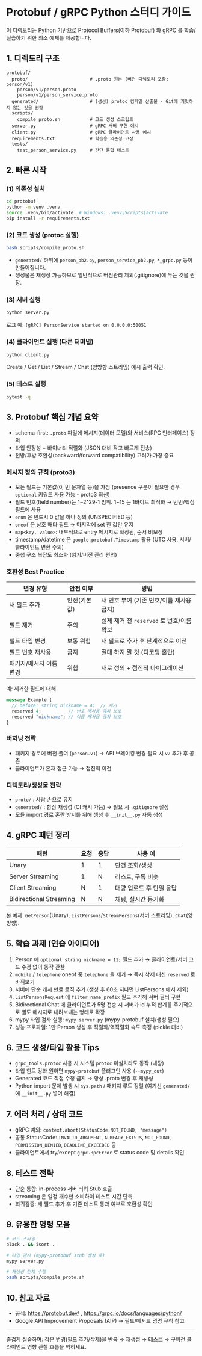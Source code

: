 # Protobuf / gRPC Python 스터디 가이드

이 디렉토리는 Python 기반으로 Protocol Buffers(이하 Protobuf) 와 gRPC 를 학습/실습하기 위한 최소 예제를 제공합니다.

## 1. 디렉토리 구조
```
protobuf/
  proto/                       # .proto 원본 (버전 디렉토리 포함: person/v1)
    person/v1/person.proto
    person/v1/person_service.proto
  generated/                   # (생성) protoc 컴파일 산출물 - Git에 커밋하지 않는 것을 권장
  scripts/
    compile_proto.sh           # 코드 생성 스크립트
  server.py                    # gRPC 서버 구현 예시
  client.py                    # gRPC 클라이언트 사용 예시
  requirements.txt             # 학습용 의존성 고정
  tests/
    test_person_service.py     # 간단 통합 테스트
```

## 2. 빠른 시작
### (1) 의존성 설치
```bash
cd protobuf
python -m venv .venv
source .venv/bin/activate  # Windows: .venv\Scripts\activate
pip install -r requirements.txt
```

### (2) 코드 생성 (protoc 실행)
```bash
bash scripts/compile_proto.sh
```
- `generated/` 하위에 `person_pb2.py`, `person_service_pb2.py`, `*_grpc.py` 등이 만들어집니다.
- 생성물은 재생성 가능하므로 일반적으로 버전관리 제외(.gitignore)에 두는 것을 권장.

### (3) 서버 실행
```bash
python server.py
```
로그 예: `[gRPC] PersonService started on 0.0.0.0:50051`

### (4) 클라이언트 실행 (다른 터미널)
```bash
python client.py
```
Create / Get / List / Stream / Chat (양방향 스트리밍) 예시 출력 확인.

### (5) 테스트 실행
```bash
pytest -q
```

## 3. Protobuf 핵심 개념 요약
- schema-first: `.proto` 파일에 메시지(데이터 모델)와 서비스(RPC 인터페이스) 정의
- 타입 안정성 + 바이너리 직렬화 (JSON 대비 작고 빠르게 전송)
- 전방/후방 호환성(backward/forward compatibility) 고려가 가장 중요

### 메시지 정의 규칙 (proto3)
- 모든 필드는 기본값(0, 빈 문자열 등)을 가짐 (presence 구분이 필요한 경우 `optional` 키워드 사용 가능 - proto3 최신)
- 필드 번호(field number)는 1~2^29-1 범위. 1~15 는 1바이트 최적화 → 빈번/핵심 필드에 사용
- `enum` 은 반드시 0 값을 하나 정의 (UNSPECIFIED 등)
- `oneof` 은 상호 배타 필드 → 마지막에 set 한 값만 유지
- `map<key, value>`: 내부적으로 entry 메시지로 확장됨, 순서 비보장
- timestamp/datetime 은 `google.protobuf.Timestamp` 활용 (UTC 사용, 서버/클라이언트 변환 주의)
- 중첩 구조 복잡도 최소화 (읽기/버전 관리 편의)

### 호환성 Best Practice
| 변경 유형 | 안전 여부 | 방법 |
|-----------|-----------|------|
| 새 필드 추가 | 안전(기본값) | 새 번호 부여 (기존 번호/이름 재사용 금지) |
| 필드 제거 | 주의 | 실제 제거 전 `reserved` 로 번호/이름 확보 |
| 필드 타입 변경 | 보통 위험 | 새 필드로 추가 후 단계적으로 이전 |
| 필드 번호 재사용 | 금지 | 절대 하지 말 것 (디코딩 혼란) |
| 패키지/메시지 이름 변경 | 위험 | 새로 정의 + 점진적 마이그레이션 |

예: 제거한 필드에 대해
```proto
message Example {
  // before: string nickname = 4;  // 제거
  reserved 4;          // 번호 재사용 금지 보호
  reserved "nickname"; // 이름 재사용 금지 보호
}
```

### 버저닝 전략
- 패키지 경로에 버전 폴더 (`person.v1`) → API 브레이킹 변경 필요 시 `v2` 추가 후 공존
- 클라이언트가 혼재 접근 가능 → 점진적 이전

### 디렉토리/생성물 전략
- `proto/` : 사람 손으로 유지
- `generated/` : 항상 재생성 (CI 캐시 가능) → 필요 시 `.gitignore` 설정
- 모듈 import 경로 혼란 방지를 위해 생성 후 `__init__.py` 자동 생성

## 4. gRPC 패턴 정리
| 패턴 | 요청 | 응답 | 사용 예 |
|------|------|------|---------|
| Unary | 1 | 1 | 단건 조회/생성 |
| Server Streaming | 1 | N | 리스트, 구독 비슷 |
| Client Streaming | N | 1 | 대량 업로드 후 단일 응답 |
| Bidirectional Streaming | N | N | 채팅, 실시간 동기화 |

본 예제: `GetPerson`(Unary), `ListPersons`/`StreamPersons`(서버 스트리밍), `Chat`(양방향).

## 5. 학습 과제 (연습 아이디어)
1. Person 에 `optional string nickname = 11;` 필드 추가 → 클라이언트/서버 코드 수정 없이 동작 관찰
2. `mobile` / `telephone` oneof 중 `telephone` 을 제거 → 즉시 삭제 대신 `reserved` 로 바꿔보기
3. 서버에 단순 캐시 만료 로직 추가 (생성 후 60초 지나면 ListPersons 에서 제외)
4. `ListPersonsRequest` 에 `filter_name_prefix` 필드 추가해 서버 필터 구현
5. Bidirectional Chat 에 클라이언트가 5명 전송 시 서버가 id 누적 합계를 주기적으로 별도 메시지로 내려보내는 형태로 확장
6. mypy 타입 검사 실행: `mypy server.py` (mypy-protobuf 설치/생성 필요)
7. 성능 프로파일: 1만 Person 생성 후 직렬화/역직렬화 속도 측정 (pickle 대비)

## 6. 코드 생성/타입 활용 Tips
- `grpc_tools.protoc` 사용 시 시스템 `protoc` 미설치라도 동작 (내장)
- 타입 힌트 강화 원하면 `mypy-protobuf` 플러그인 사용 (`--mypy_out`)
- Generated 코드 직접 수정 금지 → 항상 .proto 변경 후 재생성
- Python import 문제 발생 시 `sys.path` / 패키지 루트 정렬 (여기선 `generated/` 에 `__init__.py` 넣어 해결)

## 7. 에러 처리 / 상태 코드
- gRPC 예외: `context.abort(StatusCode.NOT_FOUND, "message")`
- 공통 StatusCode: `INVALID_ARGUMENT`, `ALREADY_EXISTS`, `NOT_FOUND`, `PERMISSION_DENIED`, `DEADLINE_EXCEEDED` 등
- 클라이언트에서 try/except `grpc.RpcError` 로 status code 및 details 확인

## 8. 테스트 전략
- 단순 통합: in-process 서버 띄워 Stub 호출
- streaming 은 일정 개수만 소비하여 테스트 시간 단축
- 회귀검증: 새 필드 추가 후 기존 테스트 통과 여부로 호환성 확인

## 9. 유용한 명령 모음
```bash
# 코드 스타일
black . && isort .

# 타입 검사 (mypy-protobuf stub 생성 후)
mypy server.py

# 재생성 전체 수행
bash scripts/compile_proto.sh
```

## 10. 참고 자료
- 공식: https://protobuf.dev/ , https://grpc.io/docs/languages/python/
- Google API Improvement Proposals (AIP) → 필드/메서드 명명 규칙 참고

---
즐겁게 실습하며: 작은 변경(필드 추가/삭제)을 반복 → 재생성 → 테스트 → 구버전 클라이언트 영향 관찰 흐름을 익히세요.
